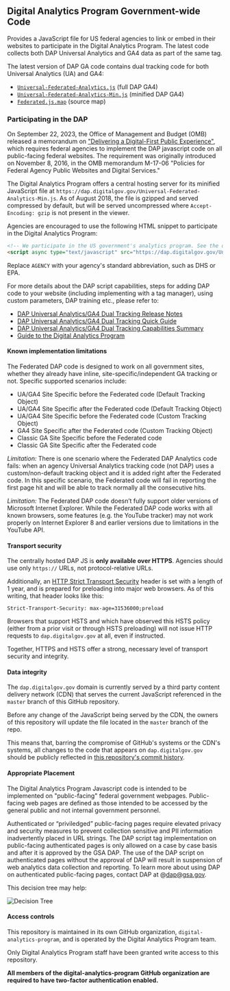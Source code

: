 ## Digital Analytics Program Government-wide Code

Provides a JavaScript file for US federal agencies to link or embed in their websites to participate in the Digital Analytics Program.
The latest code collects both DAP Universal Analytics and GA4 data as part of the same tag.

The latest version of DAP GA code contains dual tracking code for both Universal Analytics (UA) and GA4: 

* [`Universal-Federated-Analytics.js`](Universal-Federated-Analytics.js) (full DAP GA4)
* [`Universal-Federated-Analytics-Min.js`](Universal-Federated-Analytics-Min.js) (minified DAP GA4)
* [`Federated.js.map`](Federated.js.map) (source map)

### Participating in the DAP

On September 22, 2023, the Office of Management and Budget (OMB) released a memorandum on ["Delivering a Digital-First Public Experience"](https://www.whitehouse.gov/wp-content/uploads/2023/09/M-23-22-Delivering-a-Digital-First-Public-Experience.pdf), which requires federal agencies to implement the DAP javascript code on all public-facing federal websites. The requirement was originally introduced on November 8, 2016, in the OMB memorandum M-17-06 "Policies for Federal Agency Public Websites and Digital Services."

The Digital Analytics Program offers a central hosting server for its minified JavaScript file at `https://dap.digitalgov.gov/Universal-Federated-Analytics-Min.js`. As of August 2018, the file is gzipped and served compressed by default, but will be served uncompressed where `Accept-Encoding: gzip` is not present in the viewer.

Agencies are encouraged to use the following HTML snippet to participate in the Digital Analytics Program:

```html
<!-- We participate in the US government's analytics program. See the data at analytics.usa.gov. -->
<script async type="text/javascript" src="https://dap.digitalgov.gov/Universal-Federated-Analytics-Min.js?agency=AGENCY" id="_fed_an_ua_tag"></script>
```

Replace `AGENCY` with your agency's standard abbreviation, such as DHS or EPA.

For more details about the DAP script capabilities, steps for adding DAP code to your website (including implementing with a tag manager), using custom parameters, DAP training etc., please refer to:
* [DAP Universal Analytics/GA4 Dual Tracking Release Notes](https://github.com/digital-analytics-program/gov-wide-code/blob/master/documentation/GSA%20DAP%206.9%20-%20Release%20Notes.pdf)
* [DAP Universal Analytics/GA4 Dual Tracking Quick Guide](https://github.com/digital-analytics-program/gov-wide-code/blob/master/documentation/GSA%20DAP%206.9%20Quick%20Guide.pdf)
* [DAP Universal Analytics/GA4 Dual Tracking Capabilities Summary](https://github.com/digital-analytics-program/gov-wide-code/blob/master/documentation/GSA%20DAP%206.9%20-%20DAP%20Code%20Capabilities%20Summary%20and%20Reference.docx.pdf)
* [Guide to the Digital Analytics Program](https://digital.gov/guide/dap/add-your-site-dap/#participating-in-the-program)


#### Known implementation limitations

The Federated DAP code is designed to work on all government sites, whether they
already have inline, site-specific/independent GA tracking or not. Specific
supported scenarios include:

* UA/GA4 Site Specific before the Federated code (Default Tracking Object)
* UA/GA4 Site Specific after the Federated code (Default Tracking Object)
* UA/GA4 Site Specific before the Federated code (Custom Tracking Object)
* GA4 Site Specific after the Federated code (Custom Tracking Object)
* Classic GA Site Specific before the Federated code
* Classic GA Site Specific after the Federated code

*Limitation:* There is one scenario where the Federated DAP
Analytics code fails: when an agency Universal Analytics tracking code (not DAP)
uses a custom/non-default tracking object and it is added right after the Federated
code. In this specific scenario, the Federated code will fail in reporting the first page
hit and will be able to track normally all the consecutive hits. 

*Limitation:* The Federated DAP code doesn’t fully support older versions of
Microsoft Internet Explorer. While the Federated DAP code works with all known
browsers, some features (e.g. the YouTube tracker) may not work properly on
Internet Explorer 8 and earlier versions due to limitations in the YouTube API.

#### Transport security

The centrally hosted DAP JS is **only available over HTTPS**. Agencies should use only `https://` URLs, not protocol-relative URLs.

Additionally, an [HTTP Strict Transport Security](https://https.cio.gov/hsts/) header is set with a length of 1 year, and is prepared for preloading into major web browsers. As of this writing, that header looks like this:

```
Strict-Transport-Security: max-age=31536000;preload
```

Browsers that support HSTS and which have observed this HSTS policy (either from a prior visit or through HSTS preloading) will not issue HTTP requests to `dap.digitalgov.gov` at all, even if instructed.

Together, HTTPS and HSTS offer a strong, necessary level of transport security and integrity.

#### Data integrity

The `dap.digitalgov.gov` domain is currently served by a third party content delivery network (CDN) that serves the current JavaScript referenced in the `master` branch of this GitHub repository.

Before any change of the JavaScript being served by the CDN, the owners of this repository will update the file located in the `master` branch of the repo.

This means that, barring the compromise of GitHub's systems or the CDN's systems, all changes to the code that appears on `dap.digitalgov.gov` should be publicly reflected in [this repository's commit history](https://github.com/digital-analytics-program/gov-wide-code/commits/master).

#### Appropriate Placement

The Digital Analytics Program Javascript code is intended to be implemented on "public-facing" federal government webpages. Public-facing web pages are defined as those intended to be accessed by the general public and not internal government personnel.

Authenticated or “priviledged” public-facing pages require elevated privacy and security measures to prevent collection sensitive and PII information inadvertently placed in URL strings. The DAP script tag implementation on public-facing authenticated pages is only allowed on a case by case basis and after it is approved by the GSA DAP. The use of the DAP script on authenticated pages without the approval of DAP will result in suspension of web analytics data collection and reporting. To learn more about using DAP on authenticated public-facing pages, contact DAP at @dap@gsa.gov.

This decision tree may help:

![Decision Tree](/documentation/DAP-critera.png)

#### Access controls

This repository is maintained in its own GitHub organization, `digital-analytics-program`, and is operated by the Digital Analytics Program team.

Only Digital Analytics Program staff have been granted write access to this repository.

**All members of the digital-analytics-program GitHub organization are required to have two-factor authentication enabled.**
